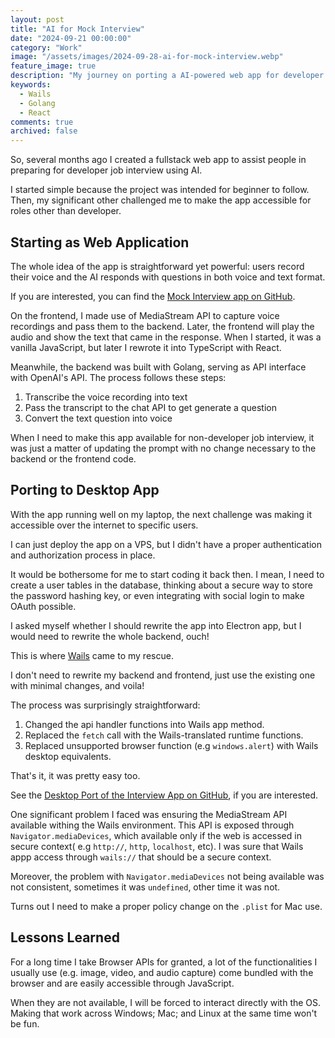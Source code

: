 ```yaml
---
layout: post
title: "AI for Mock Interview"
date: "2024-09-21 00:00:00"
category: "Work"
image: "/assets/images/2024-09-28-ai-for-mock-interview.webp"
feature_image: true
description: "My journey on porting a AI-powered web app for developer interview prep into a desktop app that can be run by anyone on their laptop. Here I will share with you about the fun and challenges I faced during the process."
keywords:
  - Wails
  - Golang
  - React
comments: true
archived: false
---
```


So, several months ago I created a fullstack web app to assist people in preparing for developer job interview using AI.

I started simple because the project was intended for beginner to follow. Then, my significant other challenged me to make the app accessible for roles other than developer.

## Starting as Web Application

The whole idea of the app is straightforward yet powerful: users record their voice and the AI responds with questions in both voice and text format. 

If you are interested, you can find the [Mock Interview app on GitHub](https://github.com/madeindra/mock-interview).

On the frontend, I made use of MediaStream API to capture voice recordings and pass them to the backend. Later, the frontend will play the audio and show the text that came in the response. When I started, it was a vanilla JavaScript, but later I rewrote it into TypeScript with React.

Meanwhile, the backend was built with Golang, serving as API interface with OpenAI's API. The process follows these steps:

1. Transcribe the voice recording into text
2. Pass the transcript to the chat API to get generate a question
3. Convert the text question into voice

When I need to make this app available for non-developer job interview, it was just a matter of updating the prompt with no change necessary to the backend or the frontend code.

## Porting to Desktop App

With the app running well on my laptop, the next challenge was making it accessible over the internet to specific users.

I can just deploy the app on a VPS, but I didn't have a proper authentication and authorization process in place.

It would be bothersome for me to start coding it back then. I mean, I need to create a user tables in the database, thinking about a secure way to store the password hashing key, or even integrating with social login to make OAuth possible.

I asked myself whether I should rewrite the app into Electron app, but I would need to rewrite the whole backend, ouch!

This is where [Wails](https://wails.io) came to my rescue.

I don't need to rewrite my backend and frontend, just use the existing one with minimal changes, and voila!

The process was surprisingly straightforward:

1. Changed the api handler functions into Wails app method.
2. Replaced the `fetch` call with the Wails-translated runtime functions.
3. Replaced unsupported browser function (e.g `windows.alert`) with Wails desktop equivalents.

That's it, it was pretty easy too.

See the [Desktop Port of the Interview App on GitHub](https://github.com/madeindra/interview-app), if you are interested. 

One significant problem I faced was ensuring the MediaStream API available withing the Wails environment. This API is exposed through `Navigator.mediaDevices`, which available only if the web is accessed in secure context( e.g `http://`, `http`, `localhost`, etc). I was sure that Wails appp access through `wails://` that should be a secure context.

Moreover, the problem with `Navigator.mediaDevices` not being available was not consistent, sometimes it was `undefined`, other time it was not.

Turns out I need to make a proper policy change on the `.plist` for Mac use.

## Lessons Learned

For a long time I take Browser APIs for granted, a lot of the functionalities I usually use (e.g. image, video, and audio capture) come bundled with the browser and are easily accessible through JavaScript.

When they are not available, I will be forced to interact directly with the OS. Making that work across Windows; Mac; and Linux at the same time won't be fun.